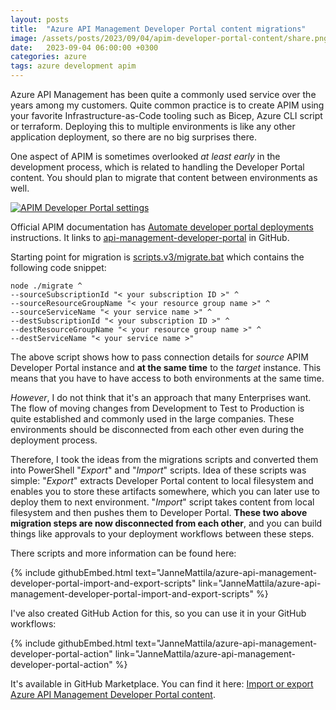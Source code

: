 ```yaml
---
layout: posts
title:  "Azure API Management Developer Portal content migrations"
image: /assets/posts/2023/09/04/apim-developer-portal-content/share.png
date:   2023-09-04 06:00:00 +0300
categories: azure
tags: azure development apim
---
```


Azure API Management has been quite a commonly used service over the years among my customers. 
Quite common practice is to create APIM using your favorite Infrastructure-as-Code tooling 
such as Bicep, Azure CLI script or terraform. Deploying this to multiple environments is 
like any other application deployment, so there are no big surprises there.

One aspect of APIM is sometimes overlooked _at least early_ in the development process, 
which is related to handling the Developer Portal content. 
You should plan to migrate that content between environments as well.

[![APIM Developer Portal settings](/assets/posts/2023/09/04/apim-developer-portal-content/share.png)](/assets/posts/2023/09/04/apim-developer-portal-content/share.png)

Official APIM documentation has [Automate developer portal deployments](https://learn.microsoft.com/en-us/azure/api-management/automate-portal-deployments) instructions.
It links to [api-management-developer-portal](https://github.com/Azure/api-management-developer-portal)
in GitHub. 

Starting point for migration is [scripts.v3/migrate.bat](https://github.com/Azure/api-management-developer-portal/blob/master/scripts.v3/migrate.bat)
which contains the following code snippet:

```batch
node ./migrate ^
--sourceSubscriptionId "< your subscription ID >" ^
--sourceResourceGroupName "< your resource group name >" ^
--sourceServiceName "< your service name >" ^
--destSubscriptionId "< your subscription ID >" ^
--destResourceGroupName "< your resource group name >" ^
--destServiceName "< your service name >"
```

The above script shows how to pass connection details for _source_ APIM Developer Portal instance
and **at the same time** to the _target_ instance. This means that you have to have access to both
environments at the same time. 

_However_, I do not think that it's an approach that many Enterprises want.
The flow of moving changes from Development to Test to Production is 
quite established and commonly used in the large companies.
These environments should be disconnected from each other 
even during the deployment process.

Therefore, I took the ideas from the migrations scripts and converted them
into PowerShell "_Export_" and "_Import_" scripts. 
Idea of these scripts was simple: "_Export_" extracts Developer Portal content
to local filesystem and enables you to store these artifacts somewhere, 
which you can later use to deploy them to next environment. 
"_Import_" script takes content from local filesystem and
then pushes them to Developer Portal. 
**These two above migration steps are now disconnected from each other**, and you can build things like approvals to your deployment workflows between these steps. 

There scripts and more information can be found here:

{% include githubEmbed.html text="JanneMattila/azure-api-management-developer-portal-import-and-export-scripts" link="JanneMattila/azure-api-management-developer-portal-import-and-export-scripts" %}

I've also created GitHub Action for this, so you can use it in your GitHub workflows:

{% include githubEmbed.html text="JanneMattila/azure-api-management-developer-portal-action" link="JanneMattila/azure-api-management-developer-portal-action" %}

It's available in GitHub Marketplace. You can find it here: [Import or export Azure API Management Developer Portal content](https://github.com/marketplace/actions/import-or-export-azure-api-management-developer-portal-content).
